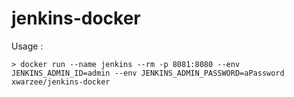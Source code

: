 # jenkins-docker
Usage :
```shell
> docker run --name jenkins --rm -p 8081:8080 --env JENKINS_ADMIN_ID=admin --env JENKINS_ADMIN_PASSWORD=aPassword xwarzee/jenkins-docker
```
